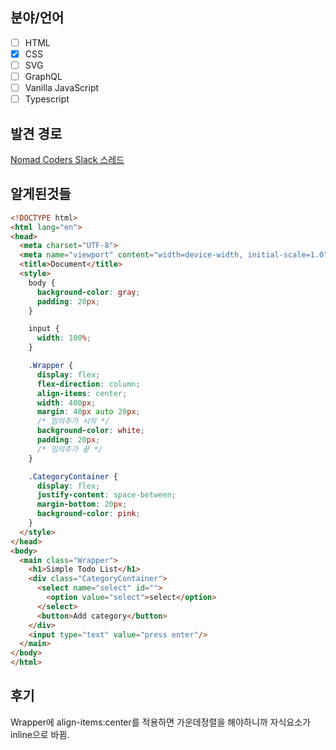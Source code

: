 ## 분야/언어
  - [ ] HTML
  - [x] CSS
  - [ ] SVG
  - [ ] GraphQL
  - [ ] Vanilla JavaScript
  - [ ] Typescript

## 발견 경로
[Nomad Coders Slack 스레드](https://nomadcoders.slack.com/archives/CCHLQEXP1/p1698076006804759)

## 알게된것들
``` html
<!DOCTYPE html>
<html lang="en">
<head>
  <meta charset="UTF-8">
  <meta name="viewport" content="width=device-width, initial-scale=1.0">
  <title>Document</title>
  <style>
    body {
      background-color: gray;
      padding: 20px;
    }

    input {
      width: 100%;
    }

    .Wrapper {
      display: flex;
      flex-direction: column;
      align-items: center;
      width: 400px;
      margin: 40px auto 20px;
      /* 임의추가 시작 */
      background-color: white;
      padding: 20px;
      /* 임의추가 끝 */
    }

    .CategoryContainer {
      display: flex;
      justify-content: space-between;
      margin-bottom: 20px;
      background-color: pink;
    }
  </style>
</head>
<body>
  <main class="Wrapper">
    <h1>Simple Todo List</h1>
    <div class="CategoryContainer">
      <select name="select" id="">
        <option value="select">select</option>
      </select>
      <button>Add category</button>
    </div>
    <input type="text" value="press enter"/>
  </main>
</body>
</html>
```

## 후기
Wrapper에 align-items:center를 적용하면 가운데정렬을 해야하니까 자식요소가 inline으로 바뀜.